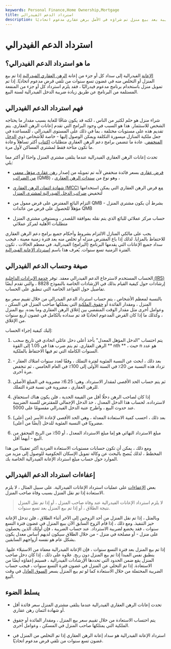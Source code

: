 ```yaml
---
keywords: Personal Finance,Home Ownership,Mortgage
title: استرداد الدعم الفيدرالي
description: استرداد الإعانة الفيدرالية هو دفع ضريبة بعد بيع منزل تم شراؤه في الأصل برهن عقاري مدعوم اتحاديًا.
---
```


# استرداد الدعم الفيدرالي
## ما هو استرداد الدعم الفيدرالي؟

[الإعانة](/subsidy) الفيدرالية إلى سداد كل أو جزء من إعانة [الرهن العقاري الفيدرالية](/mortgage) إذا تم بيع المنزل أو التخلص منه في غضون تسع سنوات من تلقي قرض مدعوم اتحاديًا. إذا تم تمويل منزل باستخدام برنامج مدعوم فيدراليًا ، فقد يلزم استرداد كل أو جزء من المنفعة المستلمة من البرنامج عن طريق زيادة ضريبة الدخل الفيدرالية لسنة البيع.

## فهم استرداد الدعم الفيدرالي

شراء منزل هو حلم لكثير من الناس ، لكنه قد يكون شاقًا للغاية بسبب مقدار ما يحتاجه الشخص للاستثمار. هذا هو السبب في وجود البرامج التي تقدم إعانات الرهن العقاري. يتم تقديم هذه على مستويات مختلفة ، بما في ذلك على المستوى الفيدرالي ، للمساعدة في جعل ملكية المنازل ميسورة التكلفة ويمكن الوصول إليها - خاصة للأشخاص ذوي [الدخل المنخفض](/income). عادة ما تتضمن برامج دعم الرهن العقاري متطلبات [اكتتاب](/underwriting) أكثر تساهلاً وعادة ما تكون متاحة فقط لمشتري المساكن لأول مرة.

تحدث إعانات الرهن العقاري الفيدرالية عندما يتلقى مشتري المنزل واحدًا أو أكثر مما يلي:

- [قرض عقاري](/loan) بسعر فائدة منخفض لأنه تم تمويله من إصدار [رهن عقاري مؤهل معفي من الضرائب](/qualified-mortgage) (QMB) ، وهو نوع من [سندات الرهن العقاري](/mortgage_bond) ،

- [شهادة ائتمان الرهن العقاري (MCC)](/mortgage-credit-certificate) [مع](/mortgage-credit-certificate) قرض الرهن العقاري التي يمكن استخدامها لتخفيض [ضرائب الدخل الفيدرالية لمشتري المنزل](/federal_income_tax)

- التزام البائع المفترض على قرض ممول من QMB - بشرط أن يكون مشتري المنزل مؤهلاً للحصول على قرض من عائدات QMB

- حساب مركز عملائي للبائع الذي يتم نقله بموافقة المُصدر ، ويستوفي مشتري المنزل متطلبات الأهلية لمركز عملائي

يجب على مالكي المنازل الالتزام بشروط وأحكام جميع برامج دعم الرهن العقاري للاحتفاظ بالمزايا. لذلك إذا باع المقترض منزله أو تخلص منه بعد فترة زمنية معينة ، فيجب سداد جميع الإعانات التي يقدمها البرنامج (البرامج) الفيدرالية. في معظم الحالات ، تكون الفترة الزمنية تسع سنوات. يُعرف هذا باسم [استرداد الإعانة الفيدرالية](/recapture).

## صيغة وحساب الدعم الفيدرالي

الحساب المستخدم لاسترجاع الدعم الفيدرالي معقد. توفر [خدمة الإيرادات الداخلية (IRS)](/irs) إرشادات حول كيفية القيام بذلك في الإرشادات الخاصة بالنموذج 8828 ، والتي تقدم أيضًا تفاصيل حول القواعد الخاصة التي تنطبق على الحساب.

بالنسبة لمعظم الأشخاص ، يتم حساب استرداد الدعم الفيدرالي من خلال تقييم سعر بيع المنزل ، ومقدار الفائدة أو [حقوق الملكية](/equity) التي يمتلكها صاحب المنزل في السكن ، وعوامل أخرى مثل مقدار الوقت المنقضي بين إغلاق الرهن العقاري وما بعده. بيع المنزل ، وكذلك ما إذا كان القرض المدعوم اتحاديًا قد تم سداده بالكامل في غضون أربع سنوات من الإغلاق.

إليك كيفية إجراء الحساب:

1. يتم احتساب "الدخل المؤهل المعدل" بأخذ أعلى دخل عائلي اتحادي في تاريخ سحب الرهن العقاري. ثم يتم ضرب هذا في 1.05 إلى القوة ** nth ** ، حيث n هو عدد السنوات الكاملة التي تم فيها الاحتفاظ بالملكية.

1. بعد ذلك ، ابحث عن النسبة المئوية لفترة التملك ، وفقًا لعدد سنوات امتلاك العقار - تزداد هذه النسبة من 20٪ في السنة الأولى إلى 100٪ في العام الخامس ، ثم تنخفض مرة أخرى.

1. ثم يتم حساب الحد الأقصى لمقدار الاسترداد. وهي: 6.25٪ مضروبة في المبلغ الأصلي للرهن العقاري ، مضروبة في نسبة فترة التملك.

1. إذا كان لصاحب الرهن دخلًا أقل من القيمة الحدية ، فلن يكون هناك استحقاق لاسترداده. لحساب هذا الدخل المعدل ، خذ الدخل الإجمالي للمقترض للسنة الضريبية عند حدوث البيع ، واطرح عتبة الدخل الفيدرالي مقسومًا على 5000.

1. بعد ذلك ، احسب كمية الاستعادة المعدلة ، وهي الحد الأقصى لإعادة الأسر (من أعلى) مضروبًا في النسبة المئوية للدخل (أيضًا من أعلى).

1. مبلغ الاسترداد النهائي هو إما مبلغ الاسترداد المعدل ، أو 50٪ من الربح المحقق من البيع - أيهما أقل.

ومع ذلك ، يمكن أن تكون حسابات مستويات الاستعادة الفردية أكثر تعقيدًا من هذا المخطط ، لذلك يُنصح بالبحث عن وكالة تمويل الإسكان الحكومية للوصول إلى مزيد من الموارد حول حساب مبلغ استرداد الإعانة الفيدرالية الخاصة بك.

## إعفاءات استرداد الدعم الفيدرالي

بعض [الإعفاءات](/exemption) على عمليات استرداد الإعانات الفيدرالية. على سبيل المثال ، لا يلزم الاستعادة إذا تم نقل المنزل بسبب وفاة صاحب المنزل.

> لا يلزم استرداد الإعانات الفيدرالية عند وفاة صاحب المنزل ، أو إذا تم نقل المنزل نتيجة الطلاق ، أو إذا تم بيع المنزل بعد تسع سنوات.

>

وبالمثل ، إذا تم نقل المنزل من أحد الزوجين إلى الآخر أثناء الطلاق ، فلن تدخل الإعانة حيز التنفيذ. ومع ذلك ، إذا قام الزوج السابق الآن ببيع المنزل في غضون فترة التسع سنوات ، فقد يخضع لضريبة الاسترداد. عند حساب الضريبة ، فإن أولئك الذين يحصلون على منزل - أو مصلحة في منزل - من خلال الطلاق سيكون لديهم أساس معدل يكون بشكل عام هو نفسه أزواجهم السابقين.

إذا تم بيع المنزل بعد فترة التسع سنوات ، فإن الإعانة الفيدرالية معفاة من الاستيلاء عليها. ينطبق نفس المبدأ إذا تم بيع المنزل دون ربح. علاوة على ذلك ، إذا كان دخل صاحب المنزل يقع ضمن الحدود التي تحددها الإرشادات الفيدرالية ، فسيتم إعفاؤه أيضًا من الاستعادة. إذا تم التخلي عن المنزل في غضون فترة التسع سنوات ، فيجب حساب الضريبة المحتملة من خلال الاستعادة كما لو تم بيع المنزل بسعر [السوق العادل](/market-price) في وقت البيع.

## يسلط الضوء

- تحدث إعانات الرهن العقاري الفيدرالية عندما يتلقى مشتري المنزل سعر فائدة أقل أو شهادة ائتمان رهن عقاري.

- يتم احتساب الاستعادة من خلال تقييم سعر بيع المنزل ، ومقدار الفائدة أو حقوق الملكية التي يمتلكها صاحب المنزل في المسكن ، وعوامل أخرى.

- استرداد الإعانة الفيدرالية هو سداد إعانة الرهن العقاري إذا تم التخلص من المنزل في غضون تسع سنوات من تلقي قرض مدعوم اتحاديًا.

